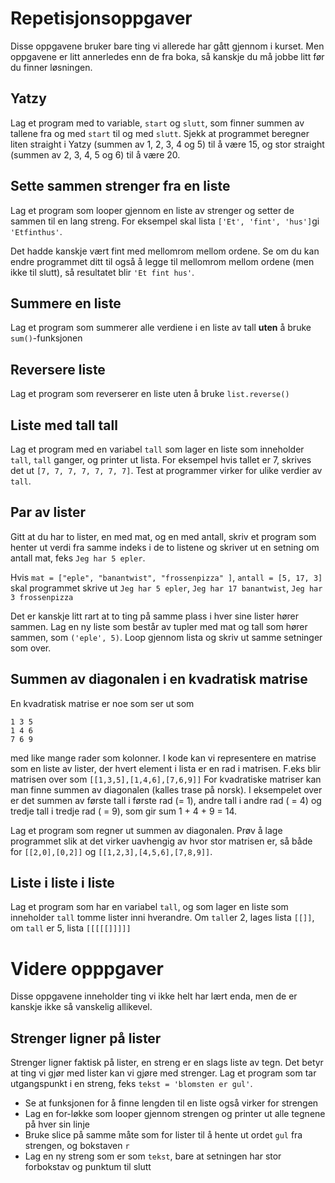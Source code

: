 # Repetisjonsoppgaver
Disse oppgavene bruker bare ting vi allerede har gått gjennom i kurset. Men oppgavene er litt annerledes enn de fra boka, så kanskje du må jobbe litt før du finner løsningen.

## Yatzy
Lag et program med to variable, `start` og `slutt`, som finner summen av tallene fra og med `start` til og med `slutt`.
Sjekk at programmet beregner liten straight i Yatzy (summen av 1, 2, 3, 4 og 5) til å være 15, og stor straight (summen av 2, 3, 4, 5 og 6) til å være 20.

## Sette sammen strenger fra en liste
Lag et program som looper gjennom en liste av strenger og setter de sammen til en lang streng. 
For eksempel skal lista `['Et', 'fint', 'hus']`gi `'Etfinthus'`.

Det hadde kanskje vært fint med mellomrom mellom ordene. Se om du kan endre programmet ditt til også å legge til mellomrom mellom ordene (men ikke til slutt), så resultatet blir `'Et fint hus'`.

## Summere en liste
Lag et program som summerer alle verdiene i en liste av tall **uten** å bruke `sum()`-funksjonen

## Reversere liste

Lag et program som reverserer en liste uten å bruke `list.reverse()`

## Liste med tall tall
 
Lag et program med en variabel `tall` som lager en liste som inneholder `tall`, `tall` ganger, og printer ut lista. 
For eksempel hvis tallet er 7, skrives det ut `[7, 7, 7, 7, 7, 7, 7]`. Test at programmer virker for ulike verdier av `tall`.

## Par av lister
 
Gitt at du har to lister, en med mat, og en med antall, skriv et program som henter ut verdi fra samme indeks i de to listene og skriver ut en setning om antall mat, feks `Jeg har 5 epler`. 

Hvis `mat = ["eple", "banantwist", "frossenpizza" ]`, `antall = [5, 17, 3]` skal programmet skrive ut `Jeg har 5 epler`, `Jeg har 17 banantwist`, `Jeg har 3 frossenpizza`

Det er kanskje litt rart at to ting på samme plass i hver sine lister hører sammen. Lag en ny liste som består av tupler med mat og tall som hører sammen, som `('eple', 5)`. Loop gjennom lista og skriv ut samme setninger som over.

## Summen av diagonalen i en kvadratisk matrise
En kvadratisk matrise er noe som ser ut som
```
1 3 5
1 4 6
7 6 9
```
med like mange rader som kolonner. I kode kan vi representere en matrise som en liste av lister, der hvert element i lista er en rad i matrisen. F.eks blir matrisen over som `[[1,3,5],[1,4,6],[7,6,9]]`
For kvadratiske matriser kan man finne summen av diagonalen (kalles trase på norsk). I eksempelet over er det summen av første tall i første rad (= 1), andre tall i andre rad ( = 4) og tredje tall i tredje rad ( = 9), som gir sum 1 + 4 + 9 = 14.

Lag et program som regner ut summen av diagonalen. Prøv å lage programmet slik at det virker uavhengig av hvor stor matrisen er, så både for `[[2,0],[0,2]]` og `[[1,2,3],[4,5,6],[7,8,9]]`.

## Liste i liste i liste

Lag et program som har en variabel `tall`, og som lager en liste som inneholder `tall` tomme lister inni hverandre. 
Om `tall`er 2, lages lista `[[]]`, om `tall` er 5, lista `[[[[[]]]]]`

# Videre opppgaver
Disse oppgavene inneholder ting vi ikke helt har lært enda, men de er kanskje ikke så vanskelig allikevel.

## Strenger ligner på lister
Strenger ligner faktisk på lister, en streng er en slags liste av tegn. Det betyr at ting vi gjør med lister kan vi gjøre med strenger.
Lag et program som tar utgangspunkt i en streng, feks `tekst = 'blomsten er gul'`.

* Se at funksjonen for å finne lengden til en liste også virker for strengen
* Lag en for-løkke som looper gjennom strengen og printer ut alle tegnene på hver sin linje
* Bruke slice på samme måte som for lister til å hente ut ordet `gul` fra strengen, og bokstaven `r`
* Lag en ny streng som er som `tekst`, bare at setningen har stor forbokstav og punktum til slutt



